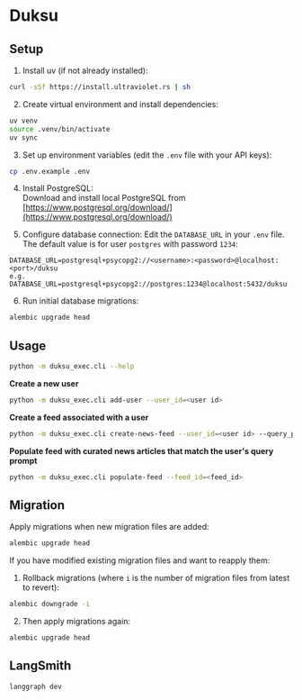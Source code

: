 # Duksu


## Setup
1. Install uv (if not already installed):
```bash
curl -sSf https://install.ultraviolet.rs | sh
```

2. Create virtual environment and install dependencies:
```bash
uv venv
source .venv/bin/activate
uv sync
```

3. Set up environment variables (edit the `.env` file with your API keys):
```bash
cp .env.example .env
```

4. Install PostgreSQL:  
Download and install local PostgreSQL from [https://www.postgresql.org/download/](https://www.postgresql.org/download/)  

5. Configure database connection:
Edit the `DATABASE_URL` in your `.env` file. The default value is for user `postgres` with password `1234`:
```
DATABASE_URL=postgresql+psycopg2://<username>:<password>@localhost:<port>/duksu
e.g.
DATABASE_URL=postgresql+psycopg2://postgres:1234@localhost:5432/duksu
```

6. Run initial database migrations:
```bash
alembic upgrade head
```


## Usage

```bash
python -m duksu_exec.cli --help
```

**Create a new user**  
```bash
python -m duksu_exec.cli add-user --user_id=<user id>
```

**Create a feed associated with a user**  
```bash
python -m duksu_exec.cli create-news-feed --user_id=<user id> --query_prompt="<query prompt>"
```

**Populate feed with curated news articles that match the user's query prompt**  
```bash
python -m duksu_exec.cli populate-feed --feed_id=<feed_id>
```


## Migration

Apply migrations when new migration files are added:
```bash
alembic upgrade head
```

If you have modified existing migration files and want to reapply them:
1. Rollback migrations (where `i` is the number of migration files from latest to revert):
```bash
alembic downgrade -i
```
2. Then apply migrations again:
```bash
alembic upgrade head
```


## LangSmith
```bash
langgraph dev
```